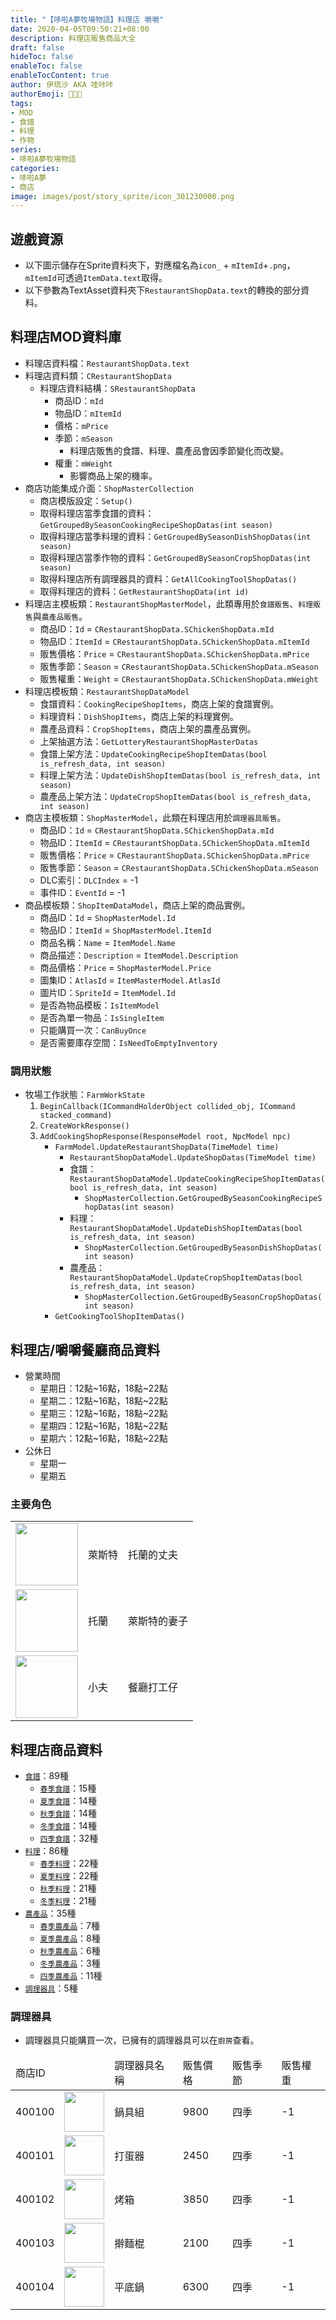```yaml
---
title: "【哆啦A夢牧場物語】料理店 嚼嚼"
date: 2020-04-05T09:50:21+08:00
description: 料理店販售商品大全
draft: false
hideToc: false
enableToc: false
enableTocContent: true
author: 伊琉沙 AKA 哇咔咔
authorEmoji: 👩🏿‍🚀
tags: 
- MOD
- 食譜
- 料理
- 作物
series:
- 哆啦A夢牧場物語
categories:
- 哆啦A夢
- 商店
image: images/post/story_sprite/icon_301230000.png
---
```

## 遊戲資源
+ 以下圖示儲存在Sprite資料夾下，對應檔名為`icon_` + `mItemId`+`.png`，`mItemId`可透過`ItemData.text`取得。
+ 以下參數為TextAsset資料夾下`RestaurantShopData.text`的轉換的部分資料。

## 料理店MOD資料庫
+ 料理店資料檔：`RestaurantShopData.text`
+ 料理店資料類：`CRestaurantShopData`
    + 料理店資料結構：`SRestaurantShopData`
        + 商品ID：`mId`
        + 物品ID：`mItemId`
        + 價格：`mPrice`
        + 季節：`mSeason`
            + 料理店販售的食譜、料理、農產品會因季節變化而改變。
        + 權重：`mWeight`
            + 影響商品上架的機率。
+ 商店功能集成介面：`ShopMasterCollection`
    + 商店模版設定：`Setup()`
    + 取得料理店當季食譜的資料：`GetGroupedBySeasonCookingRecipeShopDatas(int season)`
    + 取得料理店當季料理的資料：`GetGroupedBySeasonDishShopDatas(int season)`
    + 取得料理店當季作物的資料：`GetGroupedBySeasonCropShopDatas(int season)`
    + 取得料理店所有調理器具的資料：`GetAllCookingToolShopDatas()`
    + 取得料理店的資料：`GetRestaurantShopData(int id)`
+ 料理店主模板類：`RestaurantShopMasterModel`，此類專用於`食譜販售`、`料理販售`與`農產品販售`。
    + 商品ID：`Id` = `CRestaurantShopData.SChickenShopData.mId`
    + 物品ID：`ItemId` = `CRestaurantShopData.SChickenShopData.mItemId`
    + 販售價格：`Price` = `CRestaurantShopData.SChickenShopData.mPrice`
    + 販售季節：`Season` = `CRestaurantShopData.SChickenShopData.mSeason`
    + 販售權重：`Weight` = `CRestaurantShopData.SChickenShopData.mWeight`
+ 料理店模板類：`RestaurantShopDataModel`
    + 食譜資料：`CookingRecipeShopItems`，商店上架的食譜實例。
    + 料理資料：`DishShopItems`，商店上架的料理實例。
    + 農產品資料：`CropShopItems`，商店上架的農產品實例。
    + 上架抽選方法：`GetLotteryRestaurantShopMasterDatas`
    + 食譜上架方法：`UpdateCookingRecipeShopItemDatas(bool is_refresh_data, int season)`
    + 料理上架方法：`UpdateDishShopItemDatas(bool is_refresh_data, int season)`
    + 農產品上架方法：`UpdateCropShopItemDatas(bool is_refresh_data, int season)`
+ 商店主模板類：`ShopMasterModel`，此類在料理店用於`調理器具販售`。
    + 商品ID：`Id` = `CRestaurantShopData.SChickenShopData.mId`
    + 物品ID：`ItemId` = `CRestaurantShopData.SChickenShopData.mItemId`
    + 販售價格：`Price` = `CRestaurantShopData.SChickenShopData.mPrice`
    + 販售季節：`Season` = `CRestaurantShopData.SChickenShopData.mSeason`
    + DLC索引：`DLCIndex` = -1
    + 事件ID：`EventId` = -1
+ 商品模板類：`ShopItemDataModel`，商店上架的商品實例。
    + 商品ID：`Id` = `ShopMasterModel.Id`
    + 物品ID：`ItemId` = `ShopMasterModel.ItemId`
    + 商品名稱：`Name` = `ItemModel.Name`
    + 商品描述：`Description` = `ItemModel.Description`
    + 商品價格：`Price` = `ShopMasterModel.Price`
    + 圖集ID：`AtlasId` = `ItemMasterModel.AtlasId`
    + 圖片ID：`SpriteId` = `ItemModel.Id`
    + 是否為物品模板：`IsItemModel`
    + 是否為單一物品：`IsSingleItem`
    + 只能購買一次：`CanBuyOnce`
    + 是否需要庫存空間：`IsNeedToEmptyInventory`

### 調用狀態
+ 牧場工作狀態：`FarmWorkState`
    1. `BeginCallback(ICommandHolderObject collided_obj, ICommand stacked_command)`
    2. `CreateWorkResponse()`
    3. `AddCookingShopResponse(ResponseModel root, NpcModel npc)`
        + `FarmModel.UpdateRestaurantShopData(TimeModel time)`
            + `RestaurantShopDataModel.UpdateShopDatas(TimeModel time)`
            + 食譜：`RestaurantShopDataModel.UpdateCookingRecipeShopItemDatas(bool is_refresh_data, int season)`
                + `ShopMasterCollection.GetGroupedBySeasonCookingRecipeShopDatas(int season)`
            + 料理：`RestaurantShopDataModel.UpdateDishShopItemDatas(bool is_refresh_data, int season)`
                + `ShopMasterCollection.GetGroupedBySeasonDishShopDatas(int season)`
            + 農產品：`RestaurantShopDataModel.UpdateCropShopItemDatas(bool is_refresh_data, int season)`
                + `ShopMasterCollection.GetGroupedBySeasonCropShopDatas(int season)`
        + `GetCookingToolShopItemDatas()`

## 料理店/嚼嚼餐廳商品資料
+ 營業時間
    + 星期日：12點~16點，18點~22點
    + 星期二：12點~16點，18點~22點
    + 星期三：12點~16點，18點~22點
    + 星期四：12點~16點，18點~22點
    + 星期六：12點~16點，18點~22點
+ 公休日
    + 星期一
    + 星期五

### 主要角色
<table>
    <tr>
        <td><img width= "100px" src= "/images/post/story_sprite/icon_201041230.png"></td>
        <td>萊斯特</td>
        <td>托蘭的丈夫</td>
    </tr>
    <tr>
        <td><img width= "100px" src= "/images/post/story_sprite/icon_201041240.png"></td>
        <td>托蘭</td>
        <td>萊斯特的妻子</td>
    </tr>
    <tr>
        <td><img width= "100px" src= "/images/post/story_sprite/icon_201041040.png"></td>
        <td>小夫</td>
        <td>餐廳打工仔</td>
    </tr>
</table>

## 料理店商品資料
+ [`食譜`](../doraemon-story-shop-cafe-delish-recipes)：89種
    + [`春季食譜`](../doraemon-story-shop-cafe-delish-recipes#春季食譜)：15種
    + [`夏季食譜`](../doraemon-story-shop-cafe-delish-recipes#夏季食譜)：14種
    + [`秋季食譜`](../doraemon-story-shop-cafe-delish-recipes#秋季食譜)：14種
    + [`冬季食譜`](../doraemon-story-shop-cafe-delish-recipes#冬季食譜)：14種
    + [`四季食譜`](../doraemon-story-shop-cafe-delish-recipes#四季食譜)：32種
+ [`料理`](../doraemon-story-shop-cafe-delish-meals)：86種
    + [`春季料理`](../doraemon-story-shop-cafe-delish-meals#春季料理)：22種
    + [`夏季料理`](../doraemon-story-shop-cafe-delish-meals#夏季料理)：22種
    + [`秋季料理`](../doraemon-story-shop-cafe-delish-meals#秋季料理)：21種
    + [`冬季料理`](../doraemon-story-shop-cafe-delish-meals#冬季料理)：21種
+ [`農產品`](../doraemon-story-shop-cafe-delish-produce)：35種
    + [`春季農產品`](../doraemon-story-shop-cafe-delish-produce#春季農產品)：7種
    + [`夏季農產品`](../doraemon-story-shop-cafe-delish-produce#夏季農產品)：8種
    + [`秋季農產品`](../doraemon-story-shop-cafe-delish-produce#秋季農產品)：6種
    + [`冬季農產品`](../doraemon-story-shop-cafe-delish-produce#冬季農產品)：3種
    + [`四季農產品`](../doraemon-story-shop-cafe-delish-produce#四季農產品)：11種
+ [`調理器具`](#調理器具)：5種

### 調理器具
+ 調理器具只能購買一次，已擁有的調理器具可以在`廚房`查看。

<table>
    <thead>
        <tr>
            <td>商店ID</td>
            <td></td>
            <td>調理器具名稱</td>
            <td>販售價格</td>
            <td>販售季節</td>
            <td>販售權重</td>
        </tr>
    </thead>
    <tbody>
        <tr>
            <td>400100</td>
            <td><img width= "64px" src= "/images/post/story_sprite/icon_9000100.png"></td>
            <td>鍋具組</td>
            <td>9800</td>
            <td>四季</td>
            <td>-1</td>
        </tr>
        <tr>
            <td>400101</td>
            <td><img width= "64px" src= "/images/post/story_sprite/icon_9000101.png"></td>
            <td>打蛋器</td>
            <td>2450</td>
            <td>四季</td>
            <td>-1</td>
        </tr>
        <tr>
            <td>400102</td>
            <td><img width= "64px" src= "/images/post/story_sprite/icon_9000102.png"></td>
            <td>烤箱</td>
            <td>3850</td>
            <td>四季</td>
            <td>-1</td>
        </tr>
        <tr>
            <td>400103</td>
            <td><img width= "64px" src= "/images/post/story_sprite/icon_9000103.png"></td>
            <td>擀麵棍</td>
            <td>2100</td>
            <td>四季</td>
            <td>-1</td>
        </tr>
        <tr>
            <td>400104</td>
            <td><img width= "64px" src= "/images/post/story_sprite/icon_9000104.png"></td>
            <td>平底鍋</td>
            <td>6300</td>
            <td>四季</td>
            <td>-1</td>
        </tr>
    </tbody>
</table>